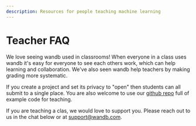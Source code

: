 ```yaml
---
description: Resources for people teaching machine learning
---
```


# Teacher FAQ

We love seeing wandb used in classrooms!  When everyone in a class uses wandb it's easy for everyone to see each others work, which can help learning and collaboration.  We've also seen wandb help teachers by making grading more systematic.  

If you create a project and set its privacy to "open" then students can all submit to a single place.  You are also welcome to use our [github repo](https://github.com/lukas/ml-class) full of example code for teaching.

If you are teaching a clas, we would love to support you.  Please reach out to us in the chat below or at support@wandb.com.

